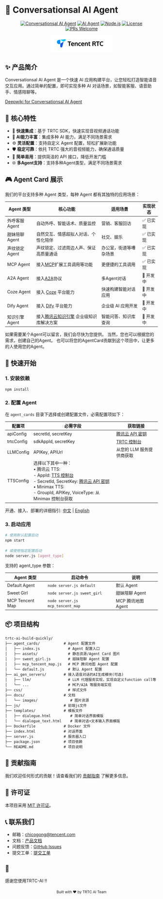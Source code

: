 # 🚀 Conversationsal AI Agent

<div align="center">

[![Conversationsal AI Agent](https://img.shields.io/badge/Conversationsal_AI_Agent-2.0.0-blue.svg)](https://cloud.tencent.com/product/trtc)
[![AI Agent](https://img.shields.io/badge/AI_Agent-2.0.0-blue.svg)](https://cloud.tencent.com/document/product/647/110584)
[![Node.js](https://img.shields.io/badge/Node.js-18.0.0-green.svg)](https://nodejs.org/)
[![License](https://img.shields.io/badge/License-MIT-yellow.svg)](LICENSE)
[![PRs Welcome](https://img.shields.io/badge/PRs-welcome-brightgreen.svg)](CONTRIBUTING.md)

</div>

<div align="center">
  <img src="docs/images/logo.png" alt="logo" width="200"/>
</div>

## ✨ 产品简介

Conversationsal AI Agent 是一个快速 AI 应用构建平台，让您轻松打造智能语音交互应用。通过简单的配置，即可实现多种 AI 对话场景，如智能客服、语音助手、情感陪聊等。

[Deepwiki for Conversationsal AI Agent](https://deepwiki.com/chicogong/conversationsal-ai-agent)

## 🌟 核心特性

- 🎯 **快速集成**：基于 TRTC SDK，快速实现音视频通话功能
- 🤖 **AI能力丰富**：集成多种 AI 能力，满足不同场景需求
- ⚙️ **灵活配置**：支持自定义 Agent 配置，轻松扩展新功能
- 🛡️ **稳定可靠**：依托 TRTC 强大的音视频能力，确保通话质量
- 🎨 **简单易用**：提供简洁的 API 接口，降低开发门槛
- 🌐 **多Agent支持**：支持多种Agent类型，满足不同场景需求

## 🎮 Agent Card 展示

我们的平台支持多种 Agent 类型，每种 Agent 都有其独特的应用场景：

<div align="center">

| Agent 类型 | 核心功能 | 适用场景 | 实现状态 |
|------------|---------|---------|---------|
| 外呼客服 Agent | 自动外呼、智能话术、质量监控 | 营销、客服回访 | ✅ 已实现 |
| 甜妹陪聊 Agent | 自然交互、情感超拟人对话、个性化陪伴 | 社交、娱乐 | ✅ 已实现 |
| 声纹锁定 Agent | 声纹锁定、过滤周边人声、保证高质量通话 | 办公室，街道等嘈杂场景 | ✅ 已实现 |
| MCP Agent | 接入[MCP](https://github.com/modelcontextprotocol)扩展工具调用等功能 | 更便捷的工具调用 | ✅ 已实现 |
| A2A Agent | 接入[A2A](https://github.com/google/A2A)协议 | 多Agent对话 | 🔄 开发中 |
| Coze Agent | 接入 [Coze](https://www.coze.com) 平台能力 | 快速构建智能对话应用 | 🔄 开发中 |
| Dify Agent | 接入 [Dify](https://dify.ai) 平台能力 | 企业级 AI 应用开发 | 🔄 开发中 |
| 知识引擎 Agent | 接入[腾讯云知识引擎](https://cloud.tencent.com/product/lke) 企业级知识库解决方案 | 智能问答、知识库查询 | 🔄 开发中 |

</div>
如果需要某个Agent可以留言，我们会尽快为您提供。
当然，您也可以根据您的需求，创建自己的Agent。
也可以将您的AgentCard贡献到这个项目中，让更多的人使用您的Agent。

## 🚀 快速开始

### 1. 安装依赖

```bash
npm install
```

### 2. 配置 Agent

在 `agent_cards` 目录下选择或创建配置文件，必需配置项如下：

| 配置项 | 必需字段 | 获取链接 |
|--------|---------|---------|
| apiConfig | secretId, secretKey | [腾讯云 API 密钥](https://console.cloud.tencent.com/cam/capi) |
| trtcConfig | sdkAppId, secretKey | [TRTC 控制台](https://console.cloud.tencent.com/trtc/app) |
| LLMConfig | APIKey, APIUrl | 从您的 LLM 服务提供商获取 |
| TTSConfig | 选择以下其中一种：<br>• 腾讯云 TTS:<br>  - AppId: [TTS 控制台](https://console.cloud.tencent.com/tts)<br>  - SecretId, SecretKey: [腾讯云 API 密钥](https://console.cloud.tencent.com/cam/capi)<br>• Minimax TTS:<br>  - GroupId, APIKey, VoiceType: 从 Minimax 控制台获取 |

开通、接入、部署的详细指引: [中文](./docs/README_zh.md) | [English](./docs/README.md)

### 3. 启动应用

```bash
# 使用默认配置启动
npm start

# 或使用指定配置启动
node server.js [agent_type]
```

支持的 agent_type 参数：

| Agent 类型 | 启动命令 | 说明 |
|------------|---------|------|
| Default Agent | `node server.js default` | 默认 Agent |
| Sweet Girl | `node server.js sweet_girl` | 甜妹陪聊 Agent |
| MCP Tencent Map | `node server.js mcp_tencent_map` | MCP 腾讯地图 Agent |


## 📦 项目结构

```
trtc-ai-build-quickly/
├── agent_cards/           # Agent 配置文件
│   ├── index.js             # Agent 配置入口
│   ├── assets/              # 静态资源/Agent Card 图片
│   ├── sweet_girl.js        # 甜妹陪聊 Agent 配置
│   ├── mcp_tencent_map.js   # MCP 腾讯地图 Agent 配置
│   └── default.js           # 默认 Agent 配置
├── ai_gen_servers/        # 接入语音对话的AI生成模块(可选)
│   ├── llm/                 # LLM 代理服务实现，实现自定义function call等
│   └── ...                  # MCP/A2A 等服务端实现
├── css/                     # 样式文件
├── docs/                  # 文档
│   └── images/               # 图片资源
├── js/                    # 前端js文件
├── templates/             # 模板文件
│   ├── dialogue.html         # 简单对话界面模版
│   └── dialogue_text.html    # 简单对话+文本输入界面模版
├── Dockerfile             # Docker 文件
├── index.html             # 对话界面
├── server.js              # 服务器入口
├── package.json           # 项目依赖
└── README.md              # 项目说明
```

## 🤝 贡献指南

我们欢迎任何形式的贡献！请查看我们的 [贡献指南](CONTRIBUTING.md) 了解更多信息。

## 📄 许可证

本项目采用 [MIT 许可证](LICENSE)。

## 📞 联系我们

- 邮箱：chicogong@tencent.com
- 文档：[产品文档](https://cloud.tencent.com/document/product/647/110584)
- 问题反馈：[GitHub Issues](https://github.com/yourusername/trtc-ai-build-quickly/issues)
- 提交工单：[提交工单](https://cloud.tencent.com/online-service?from=doc_647)

## 🙏 

感谢您使用TRTC-AI !!

<div align="center">
  <sub>Built with ❤️ by TRTC AI Team</sub>
</div>

